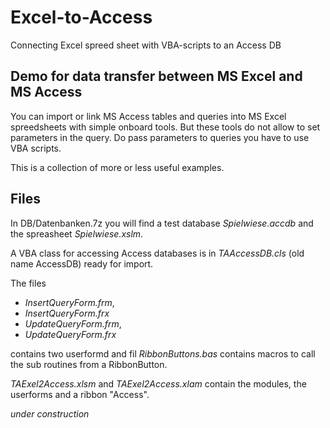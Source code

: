 # Excel-to-Access
Connecting Excel spreed sheet with VBA-scripts to an Access DB

## Demo for data transfer between MS Excel and MS Access

You can import or link MS Access tables and queries into MS Excel spreedsheets with simple onboard tools. But these tools do not allow to set parameters in the query. Do pass parameters to queries you have to use VBA scripts.

This is a collection of more or less useful examples.

## Files

In DB/Datenbanken.7z you will find a test database _Spielwiese.accdb_ and the spreasheet _Spielwiese.xslm_.

A VBA class for accessing Access databases is in _TAAccessDB.cls_ (old name AccessDB)  ready for import.

The files 

* _InsertQueryForm.frm_,
* _InsertQueryForm.frx_ 
* _UpdateQueryForm.frm_,
* _UpdateQueryForm.frx_ 

contains two userformd and fil _RibbonButtons.bas_ contains macros to call the sub routines from a RibbonButton.

_TAExel2Access.xlsm_ and _TAExel2Access.xlam_ contain the modules, the userforms and a ribbon "Access".

_under construction_
